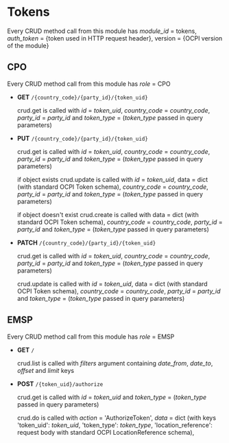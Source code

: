 # Tokens

Every CRUD method call from this module has _module\_id_ = tokens, _auth\_token_ = {token used in HTTP request header}, version = {OCPI version of the module}

## CPO
Every CRUD method call from this module has _role_ = CPO

- **GET** `/{country_code}/{party_id}/{token_uid}`

    crud.get is called with _id_ = _token\_uid_, _country\_code_ = _country\_code_, _party\_id_ = _party\_id_ and _token\_type_ = (_token\_type_ passed in query parameters)

- **PUT** `/{country_code}/{party_id}/{token_uid}`

    crud.get is called with _id_ = _token\_uid_, _country\_code_ = _country\_code_, _party\_id_ = _party\_id_ and _token\_type_ = (_token\_type_ passed in query parameters)

    if object exists crud.update is called with _id_ = _token\_uid_, data = dict (with standard OCPI Token schema), _country\_code_ = _country\_code_, _party\_id_ = _party\_id_ and _token\_type_ = (_token\_type_ passed in query parameters)

    if object doesn't exist crud.create is called with data = dict (with standard OCPI Token schema), _country\_code_ = _country\_code_, _party\_id_ = _party\_id_ and _token\_type_ = (_token\_type_ passed in query parameters)

- **PATCH** `/{country_code}/{party_id}/{token_uid}`

    crud.get is called with _id_ = _token\_uid_, _country\_code_ = _country\_code_, _party\_id_ = _party\_id_ and _token\_type_ = (_token\_type_ passed in query parameters)

    crud.update is called with _id_ = _token\_uid_, data = dict (with standard OCPI Token schema), _country\_code_ = _country\_code_, _party\_id_ = _party\_id_ and _token\_type_ = (_token\_type_ passed in query parameters)

## EMSP
Every CRUD method call from this module has _role_ = EMSP

- **GET** `/`

    crud.list is called with _filters_ argument containing _date\_from_, _date\_to_, _offset_ and _limit_ keys

- **POST** `/{token_uid}/authorize`

    crud.get is called with _id_ = _token\_uid_ and _token\_type_ = (_token\_type_ passed in query parameters)

    crud.do is called with _action_ = 'AuthorizeToken',  _data_ = dict (with keys 'token_uid': _token\_uid_, 'token_type': _token\_type_, 'location_reference': request body with standard OCPI LocationReference schema),

